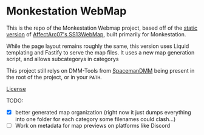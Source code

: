 # Monkestation WebMap

This is the repo of the Monkestation Webmap project, based off of the [static version](https://github.com/AffectedArc07/SS13WebMap/tree/archived) of [AffectArc07's SS13WebMap](https://github.com/AffectedArc07/SS13WebMap), built primarily for Monkestation.

While the page layout remains roughly the same, this version uses Liquid templating and Fastify to serve the map files. It uses a new map generation script, and allows subcategorys in categorys

This project still relys on DMM-Tools from [SpacemanDMM](https://github.com/SpaceManiac/SpacemanDMM/) being present in the root of the project, or in your `PATH`.

[License](LICENSE.md)

TODO:
- [x] better generated map organization (right now it just dumps everything into one folder for each category some filenames could clash...)
- [ ] Work on metadata for map previews on platforms like Discord
